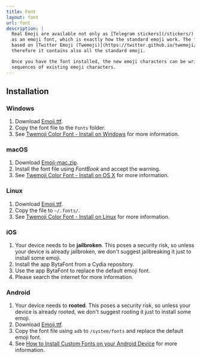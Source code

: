 ```yaml
---
title: Font
layout: font
url: font
description: |
  Real Emoji are available not only as [Telegram stickers](/stickers/) but also
  as an emoji font, which is exactly how the standard emoji work. The font is
  based on [Twitter Emoji (Twemoji)](https://twitter.github.io/twemoji/),
  therefore it contains also all the standard emoji.

  Once you have the font installed, the new emoji characters can be written as
  sequences of existing emoji characters.
---
```

## Installation

### Windows

1. Download [Emoji.ttf](/dist/Emoji.ttf).
2. Copy the font file to the `Fonts` folder.
3. See [Twemoji Color Font - Install on Windows](https://github.com/eosrei/twemoji-color-font#install-on-windows) for more information.

### macOS

1. Download [Emoji-mac.zip](/dist/Emoji-mac.zip).
2. Install the font file using *FontBook* and accept the warning.
3. See [Twemoji Color Font - Install on OS X](https://github.com/eosrei/twemoji-color-font#install-on-os-x) for more information.

### Linux

1. Download [Emoji.ttf](/dist/Emoji.ttf).
2. Copy the file to `~/.fonts/`.
3. See [Twemoji Color Font - Install on Linux](https://github.com/eosrei/twemoji-color-font#install-on-linux) for more information.

### iOS

1. Your device needs to be **jailbroken**. This poses a security risk, so unless your device is already jailbroken, we don't suggest jailbreaking it just to install some emoji.
2. Install the app BytaFont from a Cydia repository.
3. Use the app BytaFont to replace the default emoji font.
4. Please search the internet for more information.

### Android

1. Your device needs to **rooted**. This poses a security risk, so unless your device is already rooted, we don't suggest rooting it just to install some emoji.
2. Download [Emoji.ttf](/dist/Emoji.ttf).
3. Copy the font file using `adb` to `/system/fonts` and replace the default emoji font.
4. See [How to Install Custom Fonts on your Android Device](https://joyofandroid.com/how-to-install-custom-fonts-on-your-android-device/) for more information.
